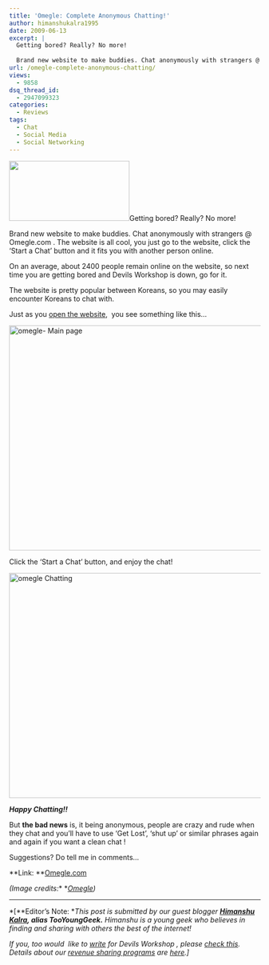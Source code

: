 ```yaml
---
title: 'Omegle: Complete Anonymous Chatting!'
author: himanshukalra1995
date: 2009-06-13
excerpt: |
  Getting bored? Really? No more!
  
  Brand new website to make buddies. Chat anonymously with strangers @ Omegle.com . The website is all cool, you just go to the website, click the 'Start a Chat' button and it fits you with another person online.
url: /omegle-complete-anonymous-chatting/
views:
  - 9858
dsq_thread_id:
  - 2947099323
categories:
  - Reviews
tags:
  - Chat
  - Social Media
  - Social Networking
---
```

<img class="alignright wp-image-50627" src="http://avinashjoshi.co.in/avinash/wp-content/uploads/omegle_logo.jpg" alt="" width="241" height="120" />Getting bored? Really? No more!

Brand new website to make buddies. Chat anonymously with strangers @ Omegle.com . The website is all cool, you just go to the website, click the &#8216;Start a Chat&#8217; button and it fits you with another person online.

On an average, about 2400 people remain online on the website, so next time you are getting bored and Devils Workshop is down, go for it.

The website is pretty popular between Koreans, so you may easily encounter Koreans to chat with.

Just as you <a href="http://omegle.com" onclick="_gaq.push(['_trackEvent', 'outbound-article', 'http://omegle.com', 'open the website']);" >open the website</a>,  you see something like this&#8230;

<img class="alignnone size-medium wp-image-10557" src="http://cdn.devilsworkshop.org/files/2009/06/omegle-600x450.jpg" alt="omegle- Main page" width="600" height="450" />

Click the &#8216;Start a Chat&#8217; button, and enjoy the chat!

<img class="alignnone size-medium wp-image-10564" src="http://cdn.devilsworkshop.org/files/2009/06/omegle1-600x450.jpg" alt="omegle Chatting" width="600" height="450" />

***Happy Chatting!!***

But **the bad news** is, it being anonymous, people are crazy and rude when they chat and you&#8217;ll have to use &#8216;Get Lost&#8217;, &#8216;shut up&#8217; or similar phrases again and again if you want a clean chat !

Suggestions? Do tell me in comments&#8230;

**Link: **<a href="http://omegle.com" onclick="_gaq.push(['_trackEvent', 'outbound-article', 'http://omegle.com', 'Omegle.com']);" >Omegle.com</a>

*(Image credits:** **<a href="http://omegle.com" onclick="_gaq.push(['_trackEvent', 'outbound-article', 'http://omegle.com', 'Omegle']);" >Omegle</a>)<a href="http://www.squidoo.com/prt-scr" onclick="_gaq.push(['_trackEvent', 'outbound-article', 'http://www.squidoo.com/prt-scr', '\n']);" ><br /> </a>*

<!--[if !mso]> <!  v:* {behavior:url(#default#VML);} o:* {behavior:url(#default#VML);} w:* {behavior:url(#default#VML);} .shape {behavior:url(#default#VML);} -->

<!--[endif]-->

<!--[if gte mso 9]>  Normal 0   false false false        MicrosoftInternetExplorer4  <![endif]-->

<!--[if gte mso 9]>   <![endif]-->

<!--  /* Style Definitions */  p.MsoNormal, li.MsoNormal, div.MsoNormal 	{mso-style-parent:""; 	margin:0in; 	margin-bottom:.0001pt; 	mso-pagination:widow-orphan; 	font-size:12.0pt; 	font-family:"Times New Roman"; 	mso-fareast-font-family:"Times New Roman";} a:link, span.MsoHyperlink 	{color:blue; 	text-decoration:underline; 	text-underline:single;} a:visited, span.MsoHyperlinkFollowed 	{color:#606420; 	text-decoration:underline; 	text-underline:single;} p 	{mso-margin-top-alt:auto; 	margin-right:0in; 	mso-margin-bottom-alt:auto; 	margin-left:0in; 	mso-pagination:widow-orphan; 	font-size:12.0pt; 	font-family:"Times New Roman"; 	mso-fareast-font-family:"Times New Roman";} @page Section1 	{size:8.5in 11.0in; 	margin:1.0in 1.25in 1.0in 1.25in; 	mso-header-margin:.5in; 	mso-footer-margin:.5in; 	mso-paper-source:0;} div.Section1 	{page:Section1;} -->

<!--[if gte mso 10]> <!   /* Style Definitions */  table.MsoNormalTable 	{mso-style-name:"Table Normal"; 	mso-tstyle-rowband-size:0; 	mso-tstyle-colband-size:0; 	mso-style-noshow:yes; 	mso-style-parent:""; 	mso-padding-alt:0in 5.4pt 0in 5.4pt; 	mso-para-margin:0in; 	mso-para-margin-bottom:.0001pt; 	mso-pagination:widow-orphan; 	font-size:10.0pt; 	font-family:"Times New Roman"; 	mso-ansi-language:#0400; 	mso-fareast-language:#0400; 	mso-bidi-language:#0400;} -->

<!--[endif]-->

<div class="MsoNormal" style="text-align: center">
  <hr size="2" />
</div>

*[**Editor&#8217;s Note: **This post is submitted by our guest blogger **[Himanshu Kalra][1], alias TooYoungGeek.** Himanshu is a young geek who believes in finding and sharing with others the best of the internet!*

*If you, too would  like to [write][2] for Devils Workshop , please [check this][2]. Details about our [revenue sharing programs][2] are [here][2].]*

 [1]: mailto:TooYoungGeek@gmail.com
 [2]: http://devilsworkshop.org/join-dw/
